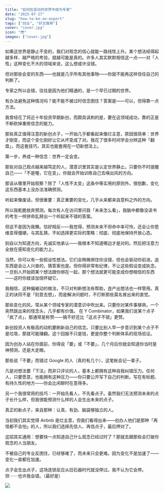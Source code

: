 ```yaml
---
title: "如何在变动的世界中成为专家"
date: "2025-07-27"
slug: "how-to-be-an-expert"
tags: ["创业", "好文推荐"]
cover: "cover.jpg"
icon: "😎"
images: ["cover.jpg"]
---
```

如果这世界是静止不变的，我们对观念的信心就能一路线性上升。某个想法经得起越多样、越严格的考验，就越可能是真的。许多人其实默默相信这一点——对「人性」这种变化不大的领域来说，这么想或许没错。



但对那些会变的东西——也就是几乎所有其他事物——你就不能再这样信任自己的判断了。



专家之所以会错，往往是因为他们精通的，是一个早已过期的世界。



有办法避免这种情况吗？能不能不被过时信念困住？答案是——可以，但得靠一点方法。



我曾经花了将近十年投资早期新创，而颇具讽刺的是，要在这领域成功，靠的正是不断砍掉重练信念的能力。



那些真正值得注意的新创点子，一开始几乎都看起来像烂主意，原因很简单：世界才刚变，而这个变化刚好让它从坏变成了对。我花了很多时间学会分辨这种「翻盘」，而这套技巧，其实也能套用在一切新想法上。



第一步，养成一种信念：世界一定会变。



那些对自己观点越来越笃定的人，潜意识里其实是认定世界静止。只要你不时提醒自己——「不是喔，它在变」，你就会开始训练自己去嗅出风的方向。



那该从哪里开始观察？除了「人性不太变」这条中等实用的原则外，很抱歉，变化这东西基本上没办法准确预测。



听起来像废话，但很重要：真正重要的变化，几乎从来都来自意料之外的方向。



所以我乾脆放弃预测。每次有人在访问里问我「未来怎么看」，我脑中都像没读书的考生一样拼命乱掰出一个听起来不错的答案。



但这不是因为我懒。恰好相反——我觉得，预测未来不但命中率可怜，还会让你思维变得僵硬。与其乱猜，不如选择更实际的策略：彻底、彻底地保持开放心态。



别自以为知道方向，先诚实地承认——我根本不知道哪边才是对的。然后把注意力全放在感知变化的能力上。



当然，你可以有一些假设性想法。它们会稍微绑住你没错，但也会驱动你前进。追东西是会让人兴奋的，猜答案也是。但你得非常有纪律，不让这些假设变成执念。
一旦别人开始把某个想法跟你绑在一起，那个想法就更可能变成你想相信的东西——这时你就该加倍怀疑它。



我相信，这种偏被动的做法，不只对判断想法有帮助，连产出想法也一样管用。真正的诀窍不是「刻意去想」，而是解决问题时，不打断那些莫名冒出来的直觉。



那些变化的风，常从某个领域专家的潜意识中吹出来。只要你对某件事够熟，一个突然跳出来的怪念头，几乎都有价值。
在 Y Combinator，如果我们说某个点子「疯了点」，那通常是称赞——搞不好还比「这点子不错」更赞。



新创投资人有极高的动机要刷新自己的信念。只要比别人早一步意识到某个点子不是垃圾，那就可能赚翻。这个回报不只是钱，更是你整个判断体系的现场验证。



因为创办人站在你面前，你得说「要」或「不要」，几个月后你就会知道你当时是神预测，还是大走眼。



那些说「不要」而错过 Google 的人（真的有几个），这笔帐会记一辈子。



凡是对想法要「下注」而非只评论的人，基本上都拥有这种自我纠错压力。任何人，只要愿意，也能拥有这种压力——你只要公开写下自己的判断。写在有标题、有持久性的地方——你会比闲聊时在意得多。



另一个我很常用的技巧：一开始先看人，不先看点子。虽然我们无法预测未来的点子长什么样，但我很能预测什么样的人会生出未来的点子。



真正的新点子，来自那种：认真、有劲、脑袋够独立的人。



当初我们其实觉得 Airbnb 是烂主意，但我们看得出来——创办人他们是那种「再怪都不会怕」的人，所以我们选择先信人、再信点子，最后押对了。



这招其实通用：想要快一点知道自己什么观念已经过时了？那就去跟那些会打破你观念的人当朋友。



不被自己的专业反困住，已经够难了，而未来只会更难。因为变化不是加速了——变化一直都在加速。



点子会生出点子，这场连锁反应从旧石器时代就没停过。我不认为它会停。
但⋯⋯也许我会错。（最好是）




![](https://prod-files-secure.s3.us-west-2.amazonaws.com/112d0858-5090-4d34-a606-b75eb8d65fd2/46476355-9cf3-4e99-9b7a-3531bc426380/1000202064.png?X-Amz-Algorithm=AWS4-HMAC-SHA256&X-Amz-Content-Sha256=UNSIGNED-PAYLOAD&X-Amz-Credential=ASIAZI2LB466SACEVD3O%2F20250909%2Fus-west-2%2Fs3%2Faws4_request&X-Amz-Date=20250909T053234Z&X-Amz-Expires=3600&X-Amz-Security-Token=IQoJb3JpZ2luX2VjEGUaCXVzLXdlc3QtMiJHMEUCID1uMCcHNaqOYwvIq2I3KN2teGpY0Jv6i%2FkpO2NKcNA0AiEAyXCgEeiaWE6u2WXJR12rXloTD8Ht%2BGX3ps7mmeHjEE8qiAQIzv%2F%2F%2F%2F%2F%2F%2F%2F%2F%2FARAAGgw2Mzc0MjMxODM4MDUiDBK2R6qk%2FTMMQPi1%2FSrcA%2F8va6TOAerQlGnPYfbsI1RplWiau62uJWGvwTASrP7VAvKVlL6%2Fq1MhwtznYhDJAtf5cdrXcN6rDstsQQT1rc1t%2FvI8ddukEZW4gd%2FWlt1Jn%2BCYzcj8EOpchlb6CfVkuAZGbW2pXTUuGUMl1SdMWO3xaBeju8SGALNXsZmBjbVIaZaDdlco7y%2FlCJdmy2VoCPUFjs3nBMKSZ4UI%2BHILsOlp2TkRHiT6clCXloleHv4KS1h2DSAfHplv2soZ5mKWAOpV4Io0NyaDHb982cmoLZgchtrzcnhdGQLJd0ZeCAMw2qWErcebGoNbZgMyfkOvu83U0tAyt4%2BEmWuNEKHXn8mTNV8nuKQThKMKp16WBIT%2BNfqmK4h0Cg%2BsGRsEICTJyVkHpCO5Td%2FdmLFqg67vrxuWkS%2FQNUycBE61vsZD4fJzCbvgpiYnW9fIKs7ee8CfKaZ2TYVfTj2mtdloSWw27JvYjqqhJzd3EonOtEAMABB3exw4QmCX6wEP2TGPQZXYmenEJMpmspF6ngM0GvpQegsw%2FyZY9zTRjlrpRuNIAoM4J5MVBerSYkp2jTUFrM3u57VPLq1uOFdjdb2Z%2B0MYmjlAeUTKZpc9LBxnIzcVVm79d1a8z0kHCG28YFd3MOXl%2FsUGOqUBikEdB%2FYY0eCYO6TdrR3nLbzikmN3ptZdSiIk4yM05oQ6pGfk2GLkzhGvPIp9FTGd0tCiskQrIiaQK55WhPOJJF6waT25U8LzwtDDHTx4xmCYuau5LaagelEFViJ3v7ajWlpNMGpiOGx8A2kJL6CDCy7mh7TpqT1uKUITFht8%2BQbIdmEkVRSpxuQgd0yVm55jjIw%2F4KdUnz20LE%2F5b3yL3ztsrcCn&X-Amz-Signature=ce6a07448d798b5d52137f8aa41ec9f1a77d172f9bc525f3137d12184f217b2a&X-Amz-SignedHeaders=host&x-amz-checksum-mode=ENABLED&x-id=GetObject)

